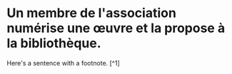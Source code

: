 # Un membre de l'association numérise une œuvre et la propose à la bibliothèque.

 Here's a sentence with a footnote. [^1]